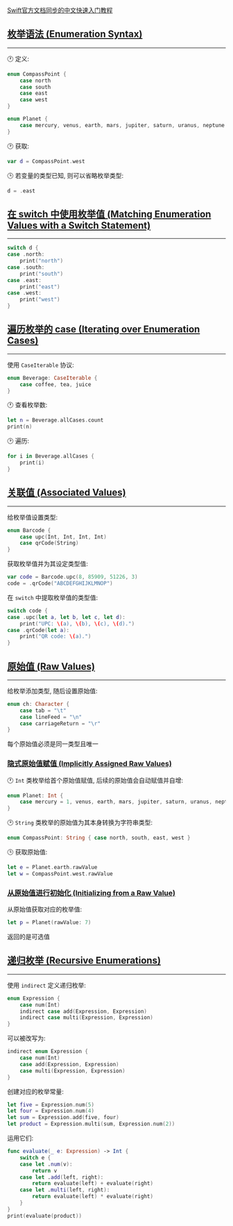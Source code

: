 [Swift官方文档同步的中文快速入门教程](https://github.com/YugenFring/swift-tutorial-quickstart/wiki)

## [枚举语法 (Enumeration Syntax)](https://docs.swift.org/swift-book/documentation/the-swift-programming-language/enumerations#Enumeration-Syntax)
---
🕐 定义: 
```swift
enum CompassPoint {
    case north
    case south
    case east
    case west
}

enum Planet {
    case mercury, venus, earth, mars, jupiter, saturn, uranus, neptune
}
```

🕑 获取:
```swift
var d = CompassPoint.west
```

🕒 若变量的类型已知, 则可以省略枚举类型:
```swift
d = .east
```
## [在 switch 中使用枚举值 (Matching Enumeration Values with a Switch Statement)](https://docs.swift.org/swift-book/documentation/the-swift-programming-language/enumerations#Matching-Enumeration-Values-with-a-Switch-Statement)
---
```swift
switch d {
case .north:
    print("north")
case .south:
    print("south")
case .east:
    print("east")
case .west:
    print("west")
}
```
## [遍历枚举的 case (Iterating over Enumeration Cases)](https://docs.swift.org/swift-book/documentation/the-swift-programming-language/enumerations#Iterating-over-Enumeration-Cases)
---
使用 `CaseIterable` 协议:
```swift
enum Beverage: CaseIterable {
    case coffee, tea, juice
}
```

🕐 查看枚举数:
```swift
let n = Beverage.allCases.count
print(n)
```

🕑 遍历:
```swift
for i in Beverage.allCases {
    print(i)
}
```
## [关联值 (Associated Values)](https://docs.swift.org/swift-book/documentation/the-swift-programming-language/enumerations#Associated-Values)
---
给枚举值设置类型: 
```swift
enum Barcode {
    case upc(Int, Int, Int, Int)
    case qrCode(String)
}
```

获取枚举值并为其设定类型值:
```swift
var code = Barcode.upc(8, 85909, 51226, 3)
code = .qrCode("ABCDEFGHIJKLMNOP")
```

 在 `switch` 中提取枚举值的类型值:
```swift
switch code {
case .upc(let a, let b, let c, let d):
    print("UPC: \(a), \(b), \(c), \(d).")
case .qrCode(let a):
    print("QR code: \(a).")
}
```
## [原始值 (Raw Values)](https://docs.swift.org/swift-book/documentation/the-swift-programming-language/enumerations#Raw-Values)
---
给枚举添加类型, 随后设置原始值:
```swift
enum ch: Character {
    case tab = "\t"
    case lineFeed = "\n"
    case carriageReturn = "\r"
}
```
每个原始值必须是同一类型且唯一
### [隐式原始值赋值 (Implicitly Assigned Raw Values)](https://docs.swift.org/swift-book/documentation/the-swift-programming-language/enumerations#Implicitly-Assigned-Raw-Values)

🕐 `Int` 类枚举给首个原始值赋值,  后续的原始值会自动赋值并自增:
```swift
enum Planet: Int {
    case mercury = 1, venus, earth, mars, jupiter, saturn, uranus, neptune
}
```

🕑 `String` 类枚举的原始值为其本身转换为字符串类型:
```swift
enum CompassPoint: String { case north, south, east, west }
```

🕒 获取原始值:
```swift
let e = Planet.earth.rawValue
let w = CompassPoint.west.rawValue
```
### [从原始值进行初始化 (Initializing from a Raw Value)](https://docs.swift.org/swift-book/documentation/the-swift-programming-language/enumerations#Initializing-from-a-Raw-Value)

从原始值获取对应的枚举值:
```swift
let p = Planet(rawValue: 7)
```
返回的是可选值
## [递归枚举 (Recursive Enumerations)](https://docs.swift.org/swift-book/documentation/the-swift-programming-language/enumerations#Recursive-Enumerations)
---
使用 `indirect` 定义递归枚举:
```swift
enum Expression {
    case num(Int)
    indirect case add(Expression, Expression)
    indirect case multi(Expression, Expression)
}
```
可以被改写为:
```swift
indirect enum Expression {
    case num(Int)
    case add(Expression, Expression)
    case multi(Expression, Expression)
}
```

创建对应的枚举常量:
```swift
let five = Expression.num(5)
let four = Expression.num(4)
let sum = Expression.add(five, four)
let product = Expression.multi(sum, Expression.num(2))
```

运用它们:
```swift
func evaluate(_ e: Expression) -> Int {
    switch e {
    case let .num(v):
        return v
    case let .add(left, right):
        return evaluate(left) + evaluate(right)
    case let .multi(left, right):
        return evaluate(left) * evaluate(right)
    }
}
print(evaluate(product))
```


<!-- ##{"script":"<script src='https://blog.meekdai.com/assets/GmeekTOC.js'></script>"}## -->